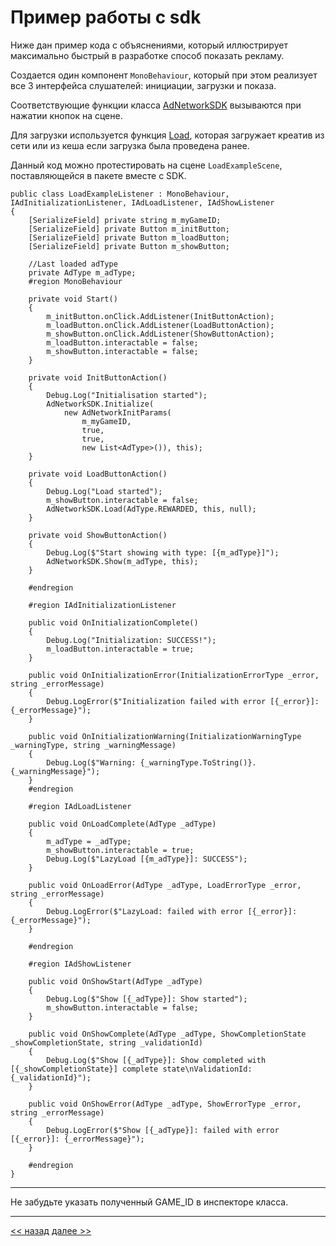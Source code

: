 # Пример работы с sdk
Ниже дан пример кода с объяснениями, который иллюстрирует максимально быстрый в разработке способ показать рекламу.

Создается один компонент `MonoBehaviour`, который при этом реализует все 3 интерфейса слушателей: инициации, загрузки и показа.

Соответствующие функции класса [AdNetworkSDK](../api/methods/AdNetworkSDK.md) вызываются при нажатии кнопок на сцене.

Для загрузки используется функция [Load](../api/methods/Load.md), которая загружает креатив из сети или из кеша если загрузка была проведена ранее.

Данный код можно протестировать на сцене `LoadExampleScene`, поставляющейся в пакете вместе с SDK.

```
public class LoadExampleListener : MonoBehaviour, IAdInitializationListener, IAdLoadListener, IAdShowListener  
{  
    [SerializeField] private string m_myGameID;  
    [SerializeField] private Button m_initButton;  
    [SerializeField] private Button m_loadButton;  
    [SerializeField] private Button m_showButton;  
  
    //Last loaded adType  
    private AdType m_adType;  
    #region MonoBehaviour  
  
    private void Start()  
    {
		m_initButton.onClick.AddListener(InitButtonAction);  
        m_loadButton.onClick.AddListener(LoadButtonAction);  
        m_showButton.onClick.AddListener(ShowButtonAction);  
        m_loadButton.interactable = false;  
        m_showButton.interactable = false;  
    }
	
    private void InitButtonAction()  
    {        
		Debug.Log("Initialisation started");  
        AdNetworkSDK.Initialize(  
            new AdNetworkInitParams(  
                m_myGameID,  
                true,  
                true,  
                new List<AdType>()), this);  
    }
	
    private void LoadButtonAction()  
    {        
		Debug.Log("Load started");  
        m_showButton.interactable = false;  
        AdNetworkSDK.Load(AdType.REWARDED, this, null);  
    }
	
	private void ShowButtonAction()  
    {        
		Debug.Log($"Start showing with type: [{m_adType}]");  
        AdNetworkSDK.Show(m_adType, this);  
    } 
	
    #endregion  
  
    #region IAdInitializationListener  
  
    public void OnInitializationComplete()  
    {        
		Debug.Log("Initialization: SUCCESS!");  
        m_loadButton.interactable = true;  
    }  
    
	public void OnInitializationError(InitializationErrorType _error, string _errorMessage)  
    {        
		Debug.LogError($"Initialization failed with error [{_error}]:{_errorMessage}");  
    }  
    
	public void OnInitializationWarning(InitializationWarningType _warningType, string _warningMessage)  
    {        
		Debug.Log($"Warning: {_warningType.ToString()}. {_warningMessage}");  
    }  
    #endregion  
  
    #region IAdLoadListener  
  
    public void OnLoadComplete(AdType _adType)  
    {        
		m_adType = _adType;  
        m_showButton.interactable = true;  
        Debug.Log($"LazyLoad [{m_adType}]: SUCCESS");  
    }    
	
	public void OnLoadError(AdType _adType, LoadErrorType _error, string _errorMessage)  
    {        
		Debug.LogError($"LazyLoad: failed with error [{_error}]: {_errorMessage}");  
    } 
	
    #endregion  
  
    #region IAdShowListener  
      
    public void OnShowStart(AdType _adType)  
    {        
		Debug.Log($"Show [{_adType}]: Show started");  
        m_showButton.interactable = false;  
    }  
    
	public void OnShowComplete(AdType _adType, ShowCompletionState _showCompletionState, string _validationId)  
    {        
		Debug.Log($"Show [{_adType}]: Show completed with [{_showCompletionState}] complete state\nValidationId: {_validationId}");  
    }  
    
	public void OnShowError(AdType _adType, ShowErrorType _error, string _errorMessage)  
    {        
		Debug.LogError($"Show [{_adType}]: failed with error [{_error}]: {_errorMessage}");  
    }    
	
	#endregion  
}
```
---

Не забудьте указать полученный GAME_ID в инспекторе класса.

---

[<< назад](main-principles.md) [далее >>](../api/api.md)